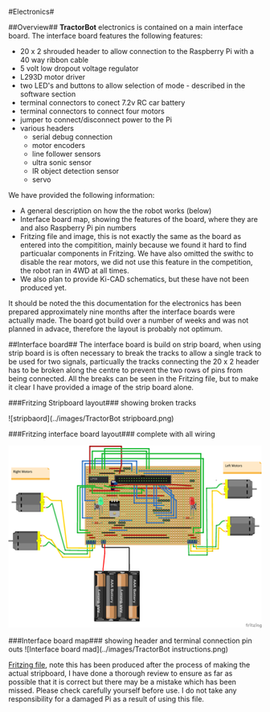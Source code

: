 #Electronics#

##Overview##
**TractorBot** electronics is contained on a main interface board.  The interface board features the following features:

- 20 x 2 shrouded header to allow connection to the Raspberry Pi with a 40 way ribbon cable
- 5 volt low dropout voltage regulator
- L293D motor driver
- two LED's and buttons to allow selection of mode - described in the software section
- terminal connectors to conect 7.2v RC car battery
- terminal connectors to connect four motors
- jumper to connect/disconnect power to the Pi
- various headers
    - serial debug connection
    - motor encoders
    - line follower sensors
    - ultra sonic sensor
    - IR object detection sensor
    - servo
    
We have provided the following information:

- A general description on how the the robot works (below)
- Interface board map, showing the features of the board, where they are and also Raspberry Pi pin numbers
- Fritzing file and image, this is not exactly the same as the board as entered into the compitition, mainly because we found it hard to find particualar components in Fritzing. We have also omitted the swithc to disable the rear motors, we did not use this feature in the competition, the robot ran in 4WD at all times.
- We also plan to provide Ki-CAD schematics, but these have not been produced yet.

It should be noted the this documentation for the electronics has been prepared approximately nine months after the interface boards were actually made.  The board got build over a number of weeks and was not planned in advace, therefore the layout is probably not optimum.

##Interface board##
The interface board is build on strip board, when using strip board is is often necessary to break the tracks to allow a single track to be used for two signals, particually the tracks connecting the 20 x 2 header has to be broken along the centre to prevent the two rows of pins from being connected.  All the breaks can be seen in the Fritzing file, but to make it clear I have provided a image of the strip board alone.


###Fritzing Stripboard layout###
showing broken tracks

![stripbaord](../images/TractorBot stripboard.png)

###Fritzing interface board layout###
complete with all wiring

![Interface board](../images/TractorBot_bb.png)

###Interface board map###
showing header and terminal connection pin outs
![Interface board mad](../images/TractorBot instructions.png)

[Fritzing file](TractorBot.fzz), note this has been produced after the process of making the actual stripboard, I have done a thorough review to ensure as far as possible that it is correct but there may be a mistake which has been missed.  Please check carefully yourself before use.  I do not take any responsibility for a damaged Pi as a result of using this file.